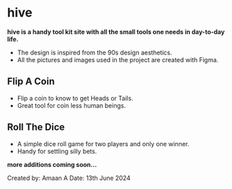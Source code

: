 # hive

**hive is a handy tool kit site with all the small tools one needs in day-to-day life.** 
- The design is inspired from the 90s design aesthetics. 
- All the pictures and images used in the project are created with Figma.
 

## Flip A Coin

- Flip a coin to know to get Heads or Tails.
- Great tool for coin less human beings.

## Roll The Dice

- A simple dice roll game for two players and only one winner. 
- Handy for settling silly bets.


**more additions coming soon...**

Created by: Amaan A
Date: 13th June 2024